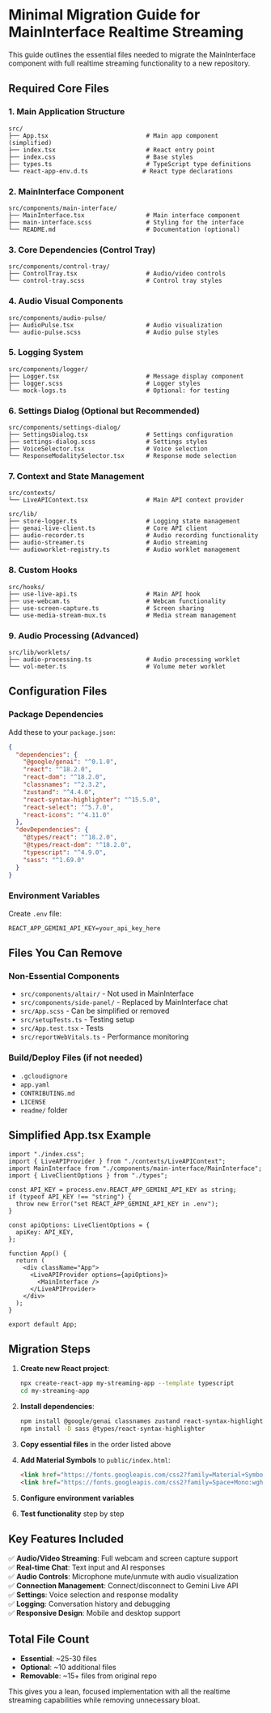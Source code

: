 # Minimal Migration Guide for MainInterface Realtime Streaming

This guide outlines the essential files needed to migrate the MainInterface component with full realtime streaming functionality to a new repository.

## Required Core Files

### 1. Main Application Structure
```
src/
├── App.tsx                           # Main app component (simplified)
├── index.tsx                         # React entry point
├── index.css                         # Base styles
├── types.ts                          # TypeScript type definitions
└── react-app-env.d.ts               # React type declarations
```

### 2. MainInterface Component
```
src/components/main-interface/
├── MainInterface.tsx                 # Main interface component
├── main-interface.scss               # Styling for the interface
└── README.md                         # Documentation (optional)
```

### 3. Core Dependencies (Control Tray)
```
src/components/control-tray/
├── ControlTray.tsx                   # Audio/video controls
└── control-tray.scss                 # Control tray styles
```

### 4. Audio Visual Components
```
src/components/audio-pulse/
├── AudioPulse.tsx                    # Audio visualization
└── audio-pulse.scss                  # Audio pulse styles
```

### 5. Logging System
```
src/components/logger/
├── Logger.tsx                        # Message display component
├── logger.scss                       # Logger styles
└── mock-logs.ts                      # Optional: for testing
```

### 6. Settings Dialog (Optional but Recommended)
```
src/components/settings-dialog/
├── SettingsDialog.tsx                # Settings configuration
├── settings-dialog.scss              # Settings styles
├── VoiceSelector.tsx                 # Voice selection
└── ResponseModalitySelector.tsx      # Response mode selection
```

### 7. Context and State Management
```
src/contexts/
└── LiveAPIContext.tsx                # Main API context provider

src/lib/
├── store-logger.ts                   # Logging state management
├── genai-live-client.ts              # Core API client
├── audio-recorder.ts                 # Audio recording functionality
├── audio-streamer.ts                 # Audio streaming
└── audioworklet-registry.ts          # Audio worklet management
```

### 8. Custom Hooks
```
src/hooks/
├── use-live-api.ts                   # Main API hook
├── use-webcam.ts                     # Webcam functionality
├── use-screen-capture.ts             # Screen sharing
└── use-media-stream-mux.ts           # Media stream management
```

### 9. Audio Processing (Advanced)
```
src/lib/worklets/
├── audio-processing.ts               # Audio processing worklet
└── vol-meter.ts                      # Volume meter worklet
```

## Configuration Files

### Package Dependencies
Add these to your `package.json`:
```json
{
  "dependencies": {
    "@google/genai": "^0.1.0",
    "react": "^18.2.0",
    "react-dom": "^18.2.0",
    "classnames": "^2.3.2",
    "zustand": "^4.4.0",
    "react-syntax-highlighter": "^15.5.0",
    "react-select": "^5.7.0",
    "react-icons": "^4.11.0"
  },
  "devDependencies": {
    "@types/react": "^18.2.0",
    "@types/react-dom": "^18.2.0",
    "typescript": "^4.9.0",
    "sass": "^1.69.0"
  }
}
```

### Environment Variables
Create `.env` file:
```env
REACT_APP_GEMINI_API_KEY=your_api_key_here
```

## Files You Can Remove

### Non-Essential Components
- `src/components/altair/` - Not used in MainInterface
- `src/components/side-panel/` - Replaced by MainInterface chat
- `src/App.scss` - Can be simplified or removed
- `src/setupTests.ts` - Testing setup
- `src/App.test.tsx` - Tests
- `src/reportWebVitals.ts` - Performance monitoring

### Build/Deploy Files (if not needed)
- `.gcloudignore`
- `app.yaml`
- `CONTRIBUTING.md`
- `LICENSE`
- `readme/` folder

## Simplified App.tsx Example

```tsx
import "./index.css";
import { LiveAPIProvider } from "./contexts/LiveAPIContext";
import MainInterface from "./components/main-interface/MainInterface";
import { LiveClientOptions } from "./types";

const API_KEY = process.env.REACT_APP_GEMINI_API_KEY as string;
if (typeof API_KEY !== "string") {
  throw new Error("set REACT_APP_GEMINI_API_KEY in .env");
}

const apiOptions: LiveClientOptions = {
  apiKey: API_KEY,
};

function App() {
  return (
    <div className="App">
      <LiveAPIProvider options={apiOptions}>
        <MainInterface />
      </LiveAPIProvider>
    </div>
  );
}

export default App;
```

## Migration Steps

1. **Create new React project**:
   ```bash
   npx create-react-app my-streaming-app --template typescript
   cd my-streaming-app
   ```

2. **Install dependencies**:
   ```bash
   npm install @google/genai classnames zustand react-syntax-highlighter react-select react-icons
   npm install -D sass @types/react-syntax-highlighter
   ```

3. **Copy essential files** in the order listed above

4. **Add Material Symbols** to `public/index.html`:
   ```html
   <link href="https://fonts.googleapis.com/css2?family=Material+Symbols+Outlined" rel="stylesheet" />
   <link href="https://fonts.googleapis.com/css2?family=Space+Mono:wght@400;700&display=swap" rel="stylesheet" />
   ```

5. **Configure environment variables**

6. **Test functionality** step by step

## Key Features Included

✅ **Audio/Video Streaming**: Full webcam and screen capture support  
✅ **Real-time Chat**: Text input and AI responses  
✅ **Audio Controls**: Microphone mute/unmute with audio visualization  
✅ **Connection Management**: Connect/disconnect to Gemini Live API  
✅ **Settings**: Voice selection and response modality  
✅ **Logging**: Conversation history and debugging  
✅ **Responsive Design**: Mobile and desktop support  

## Total File Count
- **Essential**: ~25-30 files
- **Optional**: ~10 additional files
- **Removable**: ~15+ files from original repo

This gives you a lean, focused implementation with all the realtime streaming capabilities while removing unnecessary bloat.